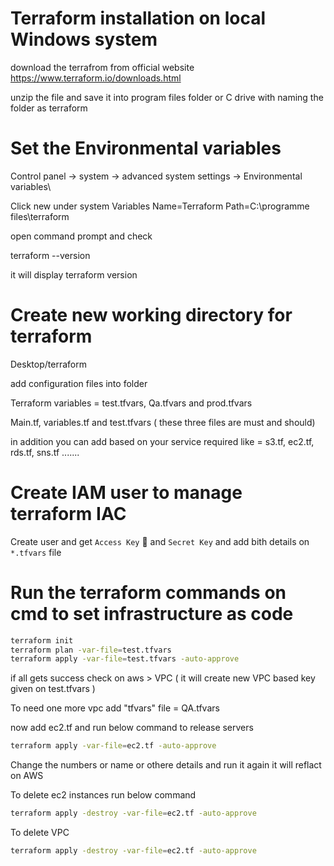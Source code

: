 # Terraform installation on local Windows system
  download the terrafrom from official website https://www.terraform.io/downloads.html
  
  unzip the file and save it into program files folder or C drive with naming the folder as terraform
  
# Set the Environmental variables
  Control panel -> system -> advanced system settings -> Environmental variables\
  
  Click new under system Variables Name=Terraform Path=C:\programme files\terraform
  
  open command prompt and check 
  
  terraform --version
  
  it will display terraform version

# Create new working directory for terraform 
  Desktop/terraform
  
  add configuration files into folder
  
  Terraform variables = test.tfvars, Qa.tfvars and prod.tfvars
  
  Main.tf, variables.tf and test.tfvars ( these three files are must and should)
  
  in addition you can add based on your service required like = s3.tf, ec2.tf, rds.tf, sns.tf .......
  
# Create IAM user to manage terraform IAC  
  Create user and get `Access Key` 🔑 and `Secret Key` and add bith details on `*.tfvars` file
  
# Run the terraform commands on cmd to set infrastructure as code
  ```sh
  terraform init
  terraform plan -var-file=test.tfvars
  terraform apply -var-file=test.tfvars -auto-approve
  ```
  
  if all gets success check on aws > VPC ( it will create new VPC based key given on test.tfvars )
  
  To need one more vpc add "tfvars" file = QA.tfvars
  
  now add ec2.tf and run below command to release servers
  
  ```sh
  terraform apply -var-file=ec2.tf -auto-approve
  ```
  
  Change the numbers or name or othere details and run it again it will reflact on AWS
  
  To delete ec2 instances run below command
  
  ```sh
  terraform apply -destroy -var-file=ec2.tf -auto-approve
  ```
  
  To delete VPC 
  
  ```sh
  terraform apply -destroy -var-file=ec2.tf -auto-approve
  ```
